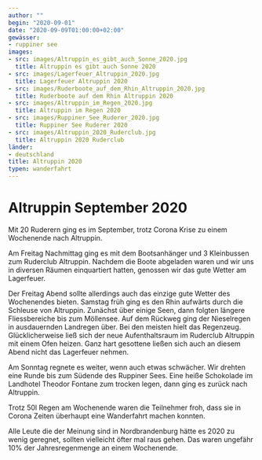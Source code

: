 ```yaml
---
author: ""
begin: "2020-09-01"
date: "2020-09-09T01:00:00+02:00"
gewässer:
- ruppiner see
images:
- src: images/Altruppin_es_gibt_auch_Sonne_2020.jpg
  title: Altruppin es gibt auch Sonne 2020
- src: images/Lagerfeuer_Altruppin_2020.jpg
  title: Lagerfeuer Altruppin 2020
- src: images/Ruderboote_auf_dem_Rhin_Altruppin_2020.jpg
  title: Ruderboote auf dem Rhin Altruppin 2020
- src: images/Altruppin_im_Regen_2020.jpg
  title: Altruppin im Regen 2020
- src: images/Ruppiner_See_Ruderer_2020.jpg
  title: Ruppiner See Ruderer 2020
- src: images/Altruppin_2020_Ruderclub.jpg
  title: Altruppin 2020 Ruderclub
länder: 
- deutschland
title: Altruppin 2020
typen: wanderfahrt
---
```




# Altruppin September 2020


Mit 20 Ruderern ging es im September, trotz Corona Krise zu einem Wochenende nach Altruppin.

Am Freitag Nachmittag ging es mit dem Bootsanhänger und 3 Kleinbussen zum Ruderclub Altruppin. Nachdem die Boote abgeladen waren und wir uns in diversen Räumen einquartiert hatten, genossen wir das gute Wetter am Lagerfeuer.

Der Freitag Abend sollte allerdings auch das einzige gute Wetter des Wochenendes bieten. Samstag früh ging es den Rhin aufwärts durch die Schleuse von Altruppin. Zunächst über einige Seen, dann folgten längere Fliessbereiche bis zum Möllensee. Auf dem Rückweg ging der Nieselregen in ausdauernden Landregen über. Bei den meisten hielt das Regenzeug. Glücklicherweise ließ sich der neue Aufenthaltsraum im Ruderclub Altruppin mit einem Ofen heizen. Ganz hart gesottene ließen sich auch an diesem Abend nicht das Lagerfeuer nehmen.

Am Sonntag regnete es weiter, wenn auch etwas schwächer. Wir drehten eine Runde bis zum Südende des Ruppiner Sees. Eine heiße Schokolade im Landhotel Theodor Fontane zum trocken legen, dann ging es zurück nach Altruppin.

Trotz 50l Regen am Wochenende waren die Teilnehmer froh, dass sie in Corona Zeiten überhaupt eine Wanderfahrt machen konnten.

Alle Leute die der Meinung sind in Nordbrandenburg hätte es 2020 zu wenig geregnet, sollten vielleicht öfter mal raus gehen. Das waren ungefähr 10% der Jahresregenmenge an einem Wochenende.
